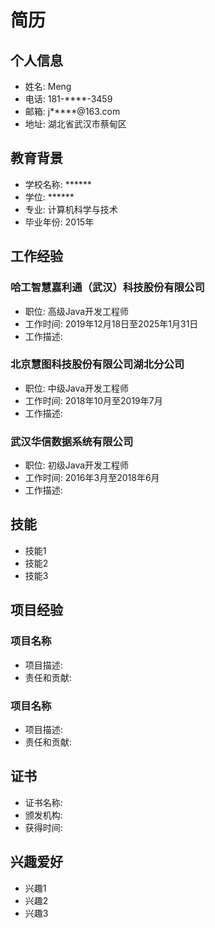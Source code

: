 # 简历

## 个人信息

- 姓名: Meng
- 电话: 181-\*\*\*\*-3459
- 邮箱: j\*\*\*\*\*@163.com
- 地址: 湖北省武汉市蔡甸区

## 教育背景

- 学校名称: \*\*\*\*\*\*
- 学位: \*\*\*\*\*\*
- 专业: 计算机科学与技术
- 毕业年份: 2015年

## 工作经验

### 哈工智慧嘉利通（武汉）科技股份有限公司

- 职位: 高级Java开发工程师
- 工作时间: 2019年12月18日至2025年1月31日
- 工作描述: 

### 北京慧图科技股份有限公司湖北分公司

- 职位: 中级Java开发工程师
- 工作时间: 2018年10月至2019年7月
- 工作描述: 

### 武汉华信数据系统有限公司

- 职位: 初级Java开发工程师
- 工作时间: 2016年3月至2018年6月
- 工作描述: 

## 技能
- 技能1
- 技能2
- 技能3

## 项目经验
### 项目名称
- 项目描述: 
- 责任和贡献: 

### 项目名称
- 项目描述: 
- 责任和贡献: 

## 证书
- 证书名称: 
- 颁发机构: 
- 获得时间: 

## 兴趣爱好
- 兴趣1
- 兴趣2
- 兴趣3